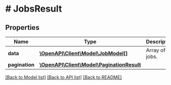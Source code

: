 # # JobsResult

## Properties

Name | Type | Description | Notes
------------ | ------------- | ------------- | -------------
**data** | [**\OpenAPI\Client\Model\JobModel[]**](JobModel.md) | Array of jobs. |
**pagination** | [**\OpenAPI\Client\Model\PaginationResult**](PaginationResult.md) |  |

[[Back to Model list]](../../README.md#models) [[Back to API list]](../../README.md#endpoints) [[Back to README]](../../README.md)

